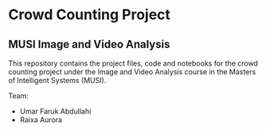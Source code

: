 # Crowd Counting Project 

## MUSI Image and Video Analysis

This repository contains the project files, code and notebooks for the crowd counting project under the Image and Video Analysis course in the Masters of Intelligent Systems (MUSI).

Team:

- Umar Faruk Abdullahi
- Raixa Aurora

